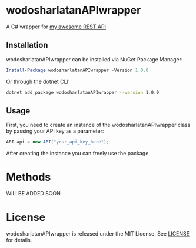 # wodosharlatanAPIwrapper

A C# wrapper for <a href="https://github.com/wodosharlatan/REST-API-DB">my awesome REST API</a>



## Installation

wodosharlatanAPIwrapper can be installed via NuGet Package Manager:

```powershell
Install-Package wodosharlatanAPIwrapper -Version 1.0.0
```
Or through the dotnet CLI:

```bash
dotnet add package wodosharlatanAPIwrapper --version 1.0.0
```

## Usage
First, you need to create an instance of the  wodosharlatanAPIwrapper class by passing your API key as a parameter:

```csharp
API api = new API("your_api_key_here");
```
After creating the instance you can freely use the package

# Methods

WILl BE ADDED SOON



# License
wodosharlatanAPIwrapper is released under the MIT License. See <a href="https://github.com/wodosharlatan/API-Wrapper/edit/main/LICENSE">LICENSE</a> for details.

